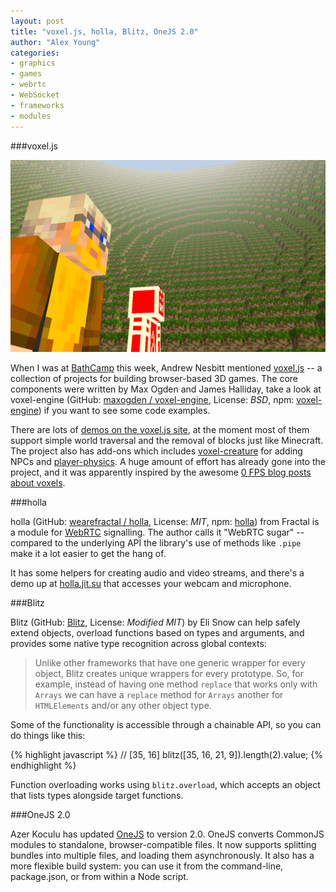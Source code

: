 ```yaml
---
layout: post
title: "voxel.js, holla, Blitz, OneJS 2.0"
author: "Alex Young"
categories: 
- graphics
- games
- webrtc
- WebSocket
- frameworks
- modules
---
```


###voxel.js

![voxel.js](/images/posts/voxeljs.png)

When I was at [BathCamp](http://bathcamp.org/) this week, Andrew Nesbitt mentioned [voxel.js](http://voxeljs.com/) -- a collection of projects for building browser-based 3D games.  The core components were written by Max Ogden and James Halliday, take a look at voxel-engine (GitHub: [maxogden / voxel-engine](https://github.com/maxogden/voxel-engine#api), License: _BSD_, npm: [voxel-engine](https://npmjs.org/package/voxel-engine)) if you want to see some code examples.

There are lots of [demos on the voxel.js site](http://voxeljs.com/#gallery), at the moment most of them support simple world traversal and the removal of blocks just like Minecraft.  The project also has add-ons which includes [voxel-creature](http://voxeljs.com/#gallery) for adding NPCs and [player-physics](https://github.com/maxogden/player-physics).  A huge amount of effort has already gone into the project, and it was apparently inspired by the awesome [0 FPS blog posts about voxels](http://0fps.wordpress.com/2012/07/07/meshing-minecraft-part-2/).

###holla

holla (GitHub: [wearefractal / holla](https://github.com/wearefractal/holla), License: _MIT_, npm: [holla](https://npmjs.org/package/holla)) from Fractal is a module for [WebRTC](http://www.webrtc.org/) signalling.  The author calls it "WebRTC sugar" -- compared to the underlying API the library's use of methods like `.pipe` make it a lot easier to get the hang of.

It has some helpers for creating audio and video streams, and there's a demo up at [holla.jit.su](http://holla.jit.su/) that accesses your webcam and microphone.

###Blitz

Blitz (GitHub: [Blitz](https://github.com/EliSnow/Blitz), License: _Modified MIT_) by Eli Snow can help safely extend objects, overload functions based on types and arguments, and provides some native type recognition across global contexts:

> Unlike other frameworks that have one generic wrapper for every object, Blitz creates unique wrappers for every prototype. So, for example, instead of having one method `replace` that works only with `Arrays` we can have a `replace` method for `Arrays` another for `HTMLElements` and/or any other object type.

Some of the functionality is accessible through a chainable API, so you can do things like this:

{% highlight javascript %}
// [35, 16]
blitz([35, 16, 21, 9]).length(2).value;
{% endhighlight %}

Function overloading works using `blitz.overload`, which accepts an object that lists types alongside target functions.

###OneJS 2.0

Azer Koculu has updated [OneJS](https://github.com/azer/onejs) to version 2.0.  OneJS converts CommonJS modules to standalone, browser-compatible files.  It now supports splitting bundles into multiple files, and loading them asynchronously.  It also has a more flexible build system: you can use it from the command-line, package.json, or from within a Node script.

